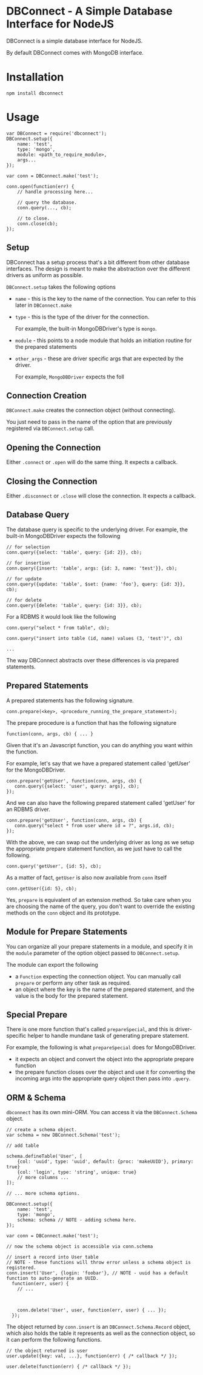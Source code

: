 # DBConnect - A Simple Database Interface for NodeJS

DBConnect is a simple database interface for NodeJS.

By default DBConnect comes with MongoDB interface.

# Installation

    npm install dbconnect

# Usage

    var DBConnect = require('dbconnect');
    DBConnect.setup({
        name: 'test',
        type: 'mongo',
        module: <path_to_require_module>,
        args...
    });

    var conn = DBConnect.make('test');

    conn.open(function(err) {
        // handle processing here...

        // query the database.
        conn.query(..., cb);

        // to close.
        conn.close(cb);
    });

## Setup

DBConnect has a setup process that's a bit different from other database interfaces. The design is meant to make
the abstraction over the different drivers as uniform as possible.

`DBConnect.setup` takes the following options

* `name` - this is the key to the name of the connection. You can refer to this later in `DBConnect.make`
* `type` - this is the type of the driver for the connection.

  For example, the built-in MongoDBDriver's type is `mongo`.

* `module` - this points to a node module that holds an initiation routine for the prepared statements
* `other_args` - these are driver specific args that are expected by the driver.

  For example, `MongoDBDriver` expects the foll

## Connection Creation

`DBConnect.make` creates the connection object (without connecting).

You just need to pass in the name of the option that are previously registered via `DBConnect.setup` call.

## Opening the Connection

Either `.connect` or `.open` will do the same thing. It expects a callback.

## Closing the Connection

Either `.disconnect` or `.close` will close the connection. It expects a callback.

## Database Query

The database query is specific to the underlying driver. For example, the built-in MongoDBDriver expects the following

    // for selection
    conn.query({select: 'table', query: {id: 2}}, cb);

    // for insertion
    conn.query({insert: 'table', args: {id: 3, name: 'test'}}, cb);

    // for update
    conn.query({update: 'table', $set: {name: 'foo'}, query: {id: 3}}, cb);

    // for delete
    conn.query({delete: 'table', query: {id: 3}}, cb);

For a RDBMS it would look like the following

    conn.query("select * from table", cb);

    conn.query("insert into table (id, name) values (3, 'test')", cb)

    ...

The way DBConnect abstracts over these differences is via prepared statements.

## Prepared Statements

A prepared statements has the following signature.

    conn.prepare(<key>, <procedure_running_the_prepare_statement>);

The prepare procedure is a function that has the following signature

    function(conn, args, cb) { ... }

Given that it's an Javascript function, you can do anything you want within the function.

For example, let's say that we have a prepared statement called 'getUser' for the MongoDBDriver.

    conn.prepare('getUser', function(conn, args, cb) {
       conn.query({select: 'user', query: args}, cb);
    });

And we can also have the following prepared statement called 'getUser' for an RDBMS driver.

    conn.prepare('getUser', function(conn, args, cb) {
       conn.query("select * from user where id = ?", args.id, cb);
    });

With the above, we can swap out the underlying driver as long as we setup the appropriate prepare statement function, as
we just have to call the following.

    conn.query('getUser', {id: 5}, cb);

As a matter of fact, `getUser` is also now available from `conn` itself

    conn.getUser({id: 5}, cb);

Yes, `prepare` is equivalent of an extension method. So take care when you are choosing the name of the query,
you don't want to override the existing methods on the `conn` object and its prototype.

## Module for Prepare Statements

You can organize all your prepare statements in a module, and specify it in the `module` parameter of the option object
passed to `DBConnect.setup`.

The module can export the following

* a `Function` expecting the connection object. You can manually call `prepare` or perform any other task as required.
* an object where the key is the name of the prepared statement, and the value is the body for the prepared statement.

## Special Prepare

There is one more function that's called `prepareSpecial`, and this is driver-specific helper to handle mundane task
of generating prepare statement.

For example, the following is what `prepareSpecial` does for MongoDBDriver.

* it expects an object and convert the object into the appropriate prepare function
* the prepare function closes over the object and use it for converting the incoming args into the appropriate query object
  then pass into `.query`.

## ORM & Schema

`dbconnect` has its own mini-ORM. You can access it via the `DBConnect.Schema` object.

    // create a schema object.
    var schema = new DBConnect.Schema('test');

    // add table

    schema.defineTable('User', [
        {col: 'uuid', type: 'uuid', default: {proc: 'makeUUID'}, primary: true}
        {col: 'login', type: 'string', unique: true}
        // more columns ...
    ]);

    // ... more schema options.

    DBConnect.setup({
        name: 'test',
        type: 'mongo',
        schema: schema // NOTE - adding schema here.
    });

    var conn = DBConnect.make('test');

    // now the schema object is accessible via conn.schema

    // insert a record into User table
    // NOTE - these functions will throw error unless a schema object is registered.
    conn.insert('User', {login: 'foobar'}, // NOTE - uuid has a default function to auto-generate an UUID.
      function(err, user) {
        // ...



        conn.delete('User', user, function(err, user) { ... });
      });

The object returned by `conn.insert` is an `DBConnect.Schema.Record` object, which also holds the table it represents
as well as the connection object, so it can perform the following functions.

    // the object returned is user
    user.update({key: val, ...}, function(err) { /* callback */ });

    user.delete(function(err) { /* callback */ });








